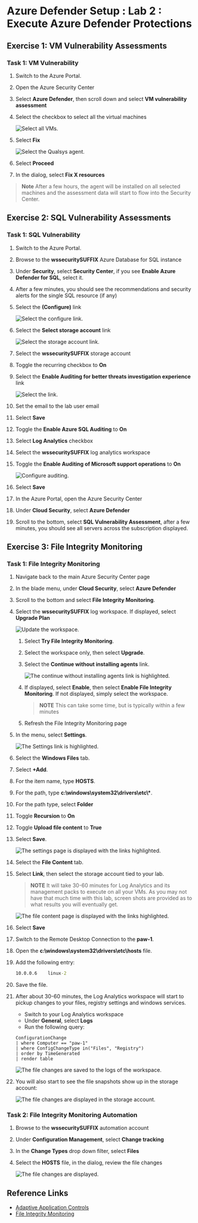 # Azure Defender Setup : Lab 2 : Execute Azure Defender Protections

## Exercise 1: VM Vulnerability Assessments

### Task 1: VM Vulnerability

1. Switch to the Azure Portal.

2. Open the Azure Security Center

3. Select **Azure Defender**, then scroll down and select **VM vulnerability assessment**

4. Select the checkbox to select all the virtual machines

    ![Select all VMs.](./media/vm_vulnerability_vms.png "Select all VMs")

5. Select **Fix**

    ![Select the Qualsys agent.](./media/vm_vulnerability_agent.png "Select the Qualsys agent")

6. Select **Proceed**

7. In the dialog, select **Fix X resources**

  > **Note** After a few hours, the agent will be installed on all selected machines and the assessment data will start to flow into the Security Center.

## Exercise 2: SQL Vulnerability Assessments

### Task 1: SQL Vulnerability

1. Switch to the Azure Portal.

2. Browse to the **wssecuritySUFFIX** Azure Database for SQL instance

3. Under **Security**, select **Security Center**, if you see **Enable Azure Defender for SQL**, select it.

4. After a few minutes, you should see the recommendations and security alerts for the single SQL resource (if any)

5. Select the **(Configure)** link

    ![Select the configure link.](./media/sql_vulnerability_configure.png "Select the configure link")

6. Select the **Select storage account** link
  
    ![Select the storage account link.](./media/sql_vulnerability_storage_account.png "Select the storage account link")

7. Select the **wssecuritySUFFIX** storage account

8. Toggle the recurring checkbox to **On**

9. Select the **Enable Auditing for better threats investigation experience** link

    ![Select the link.](./media/sql_vulnerability_storage_auditing.png "Select the link")

10. Set the email to the lab user email

11. Select **Save**

12. Toggle the **Enable Azure SQL Auditing** to **On**

13. Select **Log Analytics** checkbox

14. Select the **wssecuritySUFFIX** log analytics workspace

15. Toggle the **Enable Auditing of Microsoft support operations** to **On**

    ![Configure auditing.](./media/sql_vulnerability_storage_auditing_config.png "Configure auditing")

16. Select **Save**

17. In the Azure Portal, open the Azure Security Center

18. Under **Cloud Security**, select **Azure Defender**

19. Scroll to the bottom, select **SQL Vulnerability Assessment**, after a few minutes, you should see all servers across the subscription displayed.

## Exercise 3: File Integrity Monitoring

### Task 1: File Integrity Monitoring

1. Navigate back to the main Azure Security Center page

2. In the blade menu, under **Cloud Security**, select **Azure Defender**

3. Scroll to the bottom and select **File Integrity Monitoring**.

4. Select the **wssecuritySUFFIX** log workspace. If displayed, select **Upgrade Plan**

   ![Update the workspace.](./media/securitycenter-fileintegrity-upgrade.png "Upgrade the workspace")

   1. Select **Try File Integrity Monitoring**.

   2. Select the workspace only, then select **Upgrade**.

   3. Select the **Continue without installing agents** link.

      ![The continue without installing agents link is highlighted.](./media/fileintegrity-enable.png "Select the continue without installing agents link")

   4. If displayed, select **Enable**, then select **Enable File Integrity Monitoring**. If not displayed, simply select the workspace.

      > **NOTE** This can take some time, but is typically within a few minutes

   5. Refresh the File Integrity Monitoring page
  
5. In the menu, select **Settings**.

    ![The Settings link is highlighted.](./media/fileintegrity-settings.png "Select the settings link")

6. Select the **Windows Files** tab.
7. Select **+Add**.
8. For the item name, type **HOSTS**.
9. For the path, type **c:\windows\system32\drivers\etc\\\***.
10. For the path type, select **Folder**
11. Toggle **Recursion** to **On**
12. Toggle **Upload file content** to **True**
13. Select **Save**.

    ![The settings page is displayed with the links highlighted.](./media/fileintegrity-addentry.png "Add a new file integrity monitoring item")

14. Select the **File Content** tab.
15. Select **Link**, then select the storage account tied to your lab.

    > **NOTE** It will take 30-60 minutes for Log Analytics and its management packs to execute on all your VMs. As you may not have that much time with this lab, screen shots are provided as to what results you will eventually get.

    ![The file content page is displayed with the links highlighted.](./media/fileintegrity-filecontent.png "Link a storage account for file changes")

16. Select **Save**
17. Switch to the Remote Desktop Connection to the **paw-1**.
18. Open the **c:\windows\system32\drivers\etc\hosts** file.
19. Add the following entry:

    ```cmd
    10.0.0.6    linux-2
    ```

20. Save the file.
21. After about 30-60 minutes, the Log Analytics workspace will start to pickup changes to your files, registry settings and windows services.
    - Switch to your Log Analytics workspace
    - Under **General**, select **Logs**
    - Run the following query:

    ```output
    ConfigurationChange
    | where Computer == "paw-1"
    | where ConfigChangeType in("Files", "Registry")
    | order by TimeGenerated
    | render table
    ```

    ![The file changes are saved to the logs of the workspace.](./media/fileintegrity-logchanges.png "Review the file change logs for the paw-1 machine in the log analytics workspace")

22. You will also start to see the file snapshots show up in the storage account:

    ![The file changes are displayed in the storage account.](./media/fileintegrity-snapshots.png "The file changes are displayed in the storage account")

### Task 2: File Integrity Monitoring Automation

1. Browse to the **wssecuritySUFFIX** automation account
2. Under **Configuration Management**, select **Change tracking**
3. In the **Change Types** drop down filter, select **Files**
4. Select the **HOSTS** file, in the dialog, review the file changes

    ![The file changes are displayed.](./media/automation_change_tracking_hosts_change.png "The file changes are displayed.")

## Reference Links

- [Adaptive Application Controls](https://docs.microsoft.com/en-us/azure/security-center/security-center-adaptive-application)
- [File Integrity Monitoring](https://docs.microsoft.com/en-us/azure/security-center/security-center-file-integrity-monitoring)
